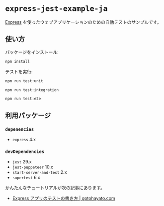 # `express-jest-example-ja`

[Express](https://expressjs.com/) を使ったウェブアプリケーションのための自動テストのサンプルです。

## 使い方

パッケージをインストール:

```bash
npm install
```

テストを実行:

```bash
npm run test:unit

npm run test:integration

npm run test:e2e
```

## 利用パッケージ

### `depenencies`

- `express` 4.x

### `devDependencies`

- `jest` 29.x
- `jest-puppeteer` 10.x
- `start-server-and-test` 2.x
- `supertest` 6.x

かんたんなチュートリアルが次の記事にあります。

- [Express アプリのテストの書き方 | gotohayato.com](https://gotohayato.com/content/537/)
